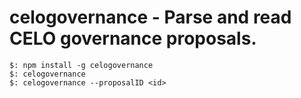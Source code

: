 # celogovernance - Parse and read CELO governance proposals.

```
$: npm install -g celogovernance
$: celogovernance
$: celogovernance --proposalID <id>
```